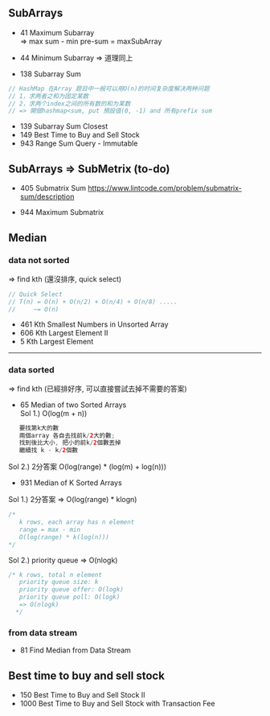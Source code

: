 ## SubArrays

* 41 Maximum Subarray </br>
=> max sum - min pre-sum = maxSubArray

* 44 Minimum Subarray
=> 道理同上

* 138 Subarray Sum 
``` java
// HashMap 在Array 题目中一般可以用O(n)的时间复杂度解决两种问题
// 1，求两者之和为固定某数
// 2，求两个index之间的所有数的和为某数
// => 開個hashmap<sum, put 預設值(0, -1) and 所有prefix sum
```
* 139 Subarray Sum Closest
* 149 Best Time to Buy and Sell Stock
* 943 Range Sum Query - Immutable

## SubArrays => SubMetrix (to-do)
* 405 Submatrix Sum
https://www.lintcode.com/problem/submatrix-sum/description

* 944 Maximum Submatrix


## Median
### data not sorted
=> find kth (還沒排序, quick select)

``` java 
// Quick Select
// T(n) = O(n) + O(n/2) + O(n/4) + O(n/8) .....
//     ~= O(n)
```
* 461 Kth Smallest Numbers in Unsorted Array 
* 606 Kth Largest Element II  
* 5 Kth Largest Element

---
### data sorted

=> find kth (已經排好序, 可以直接嘗試去掉不需要的答案)
* 65 Median of two Sorted Arrays </br>
Sol 1.)  O(log(m + n))
``` java
   要找第k大的數
   兩個array 各自去找前k/2大的數;
   找到後比大小, 把小的前k/2個數丟掉
   繼續找 k - k/2個數
```
Sol 2.) 2分答案 O(log(range) * (log(m) + log(n))) </br>

* 931 Median of K Sorted Arrays 

Sol 1.) 2分答案 => O(log(range) * klogn)
```java
/* 
   k rows, each array has n element
   range = max - min
   O(log(range) * k(log(n)))
*/
```
Sol 2.) priority queue => O(nlogk)
``` java
/* k rows, total n element
   priority queue size: k
   priority queue offer: O(logk)
   priority queue poll: O(logk)
   => O(nlogk)
  */
```

### from data stream
* 81 Find Median from Data Stream


## Best time to buy and sell stock
* 150 Best Time to Buy and Sell Stock II
* 1000 Best Time to Buy and Sell Stock with Transaction Fee





